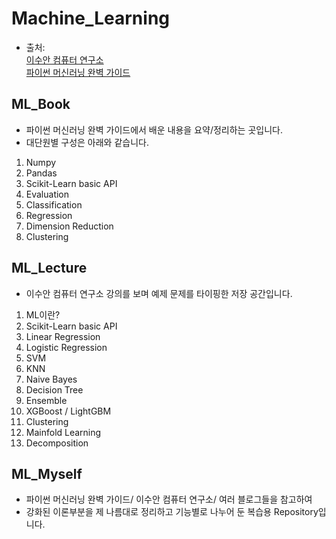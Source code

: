 # Machine_Learning
- 출처:  
[이수안 컴퓨터 연구소](https://youtube.com/playlist?list=PL7ZVZgsnLwEEd3-h-jySLz4wT154r7VVr)  
[파이썬 머신러닝 완벽 가이드](http://www.yes24.com/Product/Goods/87044746?pid=123487&cosemkid=go15512575975554503&gclid=Cj0KCQjw4eaJBhDMARIsANhrQABXvI5TcosO7cufPndmN_mxv-xSYDPkM55JCAg3fA8MaZSEKcTOsRMaAl33EALw_wcB)

## ML_Book
- 파이썬 머신러닝 완벽 가이드에서 배운 내용을 요약/정리하는 곳입니다.
- 대단원별 구성은 아래와 같습니다.
1. Numpy
2. Pandas
3. Scikit-Learn basic API
4. Evaluation
5. Classification
6. Regression
7. Dimension Reduction
8. Clustering

## ML_Lecture
- 이수안 컴퓨터 연구소 강의를 보며 예제 문제를 타이핑한 저장 공간입니다.
1. ML이란?
2. Scikit-Learn basic API
3. Linear Regression
4. Logistic Regression
5. SVM
6. KNN
7. Naive Bayes
8. Decision Tree
9. Ensemble
10. XGBoost / LightGBM
11. Clustering
12. Mainfold Learning
13. Decomposition

## ML_Myself
- 파이썬 머신러닝 완벽 가이드/ 이수안 컴퓨터 연구소/ 여러 블로그들을 참고하여 
- 강화된 이론부분을 제 나름대로 정리하고 기능별로 나누어 둔 복습용 Repository입니다.
